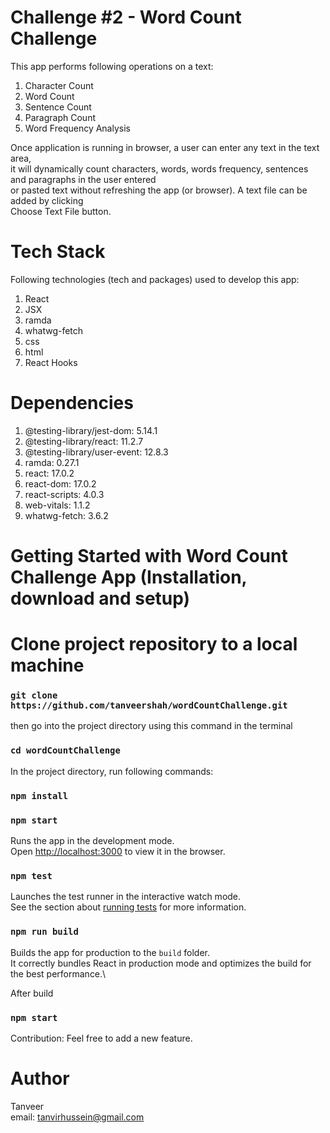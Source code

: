 # Challenge #2 - Word Count Challenge

This app performs following operations on a text:

1. Character Count
2. Word Count
3. Sentence Count
4. Paragraph Count
5. Word Frequency Analysis

Once application is running in browser, a user can enter any text in the text area,\
it will dynamically count characters, words, words frequency, sentences and paragraphs in the user entered\
or pasted text without refreshing the app (or browser). A text file can be added by clicking\
Choose Text File button.

# Tech Stack

Following technologies (tech and packages) used to develop this app:

1. React
2. JSX
3. ramda
4. whatwg-fetch
5. css
6. html
7. React Hooks

# Dependencies

1. @testing-library/jest-dom: 5.14.1
2. @testing-library/react: 11.2.7
3. @testing-library/user-event: 12.8.3
4. ramda: 0.27.1
5. react: 17.0.2
6. react-dom: 17.0.2
7. react-scripts: 4.0.3
8. web-vitals: 1.1.2
9. whatwg-fetch: 3.6.2

# Getting Started with Word Count Challenge App (Installation, download and setup)

# Clone project repository to a local machine

### `git clone https://github.com/tanveershah/wordCountChallenge.git`

then go into the project directory using this command in the terminal

### `cd wordCountChallenge`

In the project directory, run following commands:

### `npm install`

### `npm start`

Runs the app in the development mode.\
Open [http://localhost:3000](http://localhost:3000) to view it in the browser.

### `npm test`

Launches the test runner in the interactive watch mode.\
See the section about [running tests](https://facebook.github.io/create-react-app/docs/running-tests) for more information.

### `npm run build`

Builds the app for production to the `build` folder.\
It correctly bundles React in production mode and optimizes the build for the best performance.\

After build

### `npm start`

Contribution: Feel free to add a new feature.

# Author

Tanveer\
email: tanvirhussein@gmail.com

